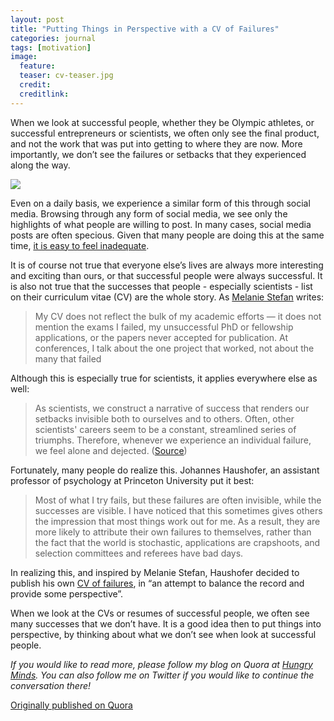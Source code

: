 ```yaml
---
layout: post
title: "Putting Things in Perspective with a CV of Failures"
categories: journal
tags: [motivation]
image:
  feature:
  teaser: cv-teaser.jpg
  credit:
  creditlink:
---
```


When we look at successful people, whether they be Olympic athletes, or successful entrepreneurs or scientists, we often only see the final product, and not the work that was put into getting to where they are now. More importantly, we don’t see the failures or setbacks that they experienced along the way.

<img src="{{ site.url }}/images/cv.jpg">

Even on a daily basis, we experience a similar form of this through social media. Browsing through any form of social media, we see only the highlights of what people are willing to post. In many cases, social media posts are often specious. Given that many people are doing this at the same time, <a href="http://www.huffingtonpost.com/dr-perpetua-neo/does-facebook-make-you-de_b_8474654.html">it is easy to feel inadequate</a>.

It is of course not true that everyone else’s lives are always more interesting and exciting than ours, or that successful people were always successful. It is also not true that the successes that people - especially scientists - list on their curriculum vitae (CV) are the whole story. As <a href="http://www.nature.com/naturejobs/science/articles/10.1038/nj7322-467a">Melanie Stefan</a> writes:

>My CV does not reflect the bulk of my academic efforts — it does not mention the exams I failed, my unsuccessful PhD or fellowship applications, or the papers never accepted for publication. At conferences, I talk about the one project that worked, not about the many that failed

Although this is especially true for scientists, it applies everywhere else as well:

>As scientists, we construct a narrative of success that renders our setbacks invisible both to ourselves and to others. Often, other scientists' careers seem to be a constant, streamlined series of triumphs. Therefore, whenever we experience an individual failure, we feel alone and dejected. (<a href="http://www.nature.com/naturejobs/science/articles/10.1038/nj7322-467a">Source</a>)

Fortunately, many people do realize this. Johannes Haushofer, an assistant professor of psychology at Princeton University put it best:

> Most of what I try fails, but these failures are often invisible, while the successes are visible. I have noticed that this sometimes gives others the impression that most things work out for me. As a result, they are more likely to attribute their own failures to themselves, rather than the fact that the world is stochastic, applications are crapshoots, and selection committees and referees have bad days.

In realizing this, and inspired by Melanie Stefan, Haushofer decided to publish his own <a href="http://www.princeton.edu/haushofer/Johannes_Haushofer_CV_of_Failures.pdf">CV of failures</a>, in “an attempt to balance the record and provide some perspective”.

When we look at the CVs or resumes of successful people, we often see many successes that we don’t have. It is a good idea then to put things into perspective, by thinking about what we don’t see when look at successful people.

*If you would like to read more, please follow my blog on Quora at <a href="https://hungryminds.quora.com/">Hungry Minds</a>. You can also follow me on Twitter if you would like to continue the conversation there!*

<a href="https://hungryminds.quora.com/Puttings-Things-in-Perspective-with-a-CV-of-Failures">Originally published on Quora</a>
